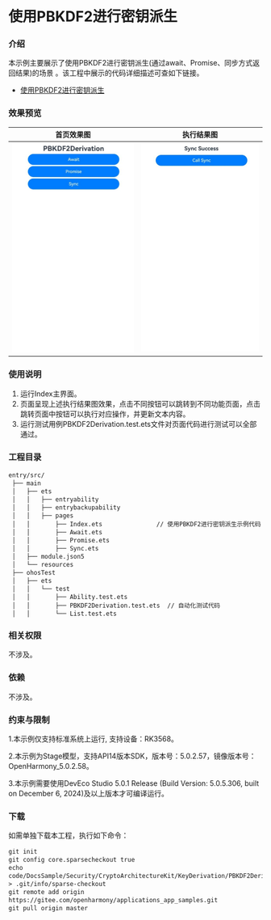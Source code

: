 # 使用PBKDF2进行密钥派生

### 介绍

本示例主要展示了使用PBKDF2进行密钥派生(通过await、Promise、同步方式返回结果)的场景 。该工程中展示的代码详细描述可查如下链接。

- [使用PBKDF2进行密钥派生](https://docs.openharmony.cn/pages/v5.0/zh-cn/application-dev/security/CryptoArchitectureKit/crypto-key-derivation-using-pbkdf2.md)

### 效果预览

| 首页效果图                                                   | 执行结果图                                                   |
| ------------------------------------------------------------ | ------------------------------------------------------------ |
| <img src="./screenshots/PBKDF2Derivation1.png" style="zoom: 50%;" /> | <img src="./screenshots/PBKDF2Derivation2.png" style="zoom: 50%;" /> |

### 使用说明

1. 运行Index主界面。
2. 页面呈现上述执行结果图效果，点击不同按钮可以跳转到不同功能页面，点击跳转页面中按钮可以执行对应操作，并更新文本内容。
3. 运行测试用例PBKDF2Derivation.test.ets文件对页面代码进行测试可以全部通过。

### 工程目录

```
entry/src/
 ├── main
 │   ├── ets
 │   │   ├── entryability
 │   │   ├── entrybackupability
 │   │   ├── pages
 │   │       ├── Index.ets               // 使用PBKDF2进行密钥派生示例代码
 │   │       ├── Await.ets
 │   │       ├── Promise.ets
 │   │       ├── Sync.ets
 │   ├── module.json5
 │   └── resources
 ├── ohosTest
 │   ├── ets
 │   │   └── test
 │   │       ├── Ability.test.ets 
 │   │       ├── PBKDF2Derivation.test.ets  // 自动化测试代码
 │   │       └── List.test.ets
```

### 相关权限

不涉及。

### 依赖

不涉及。

### 约束与限制

1.本示例仅支持标准系统上运行, 支持设备：RK3568。

2.本示例为Stage模型，支持API14版本SDK，版本号：5.0.2.57，镜像版本号：OpenHarmony_5.0.2.58。

3.本示例需要使用DevEco Studio 5.0.1 Release (Build Version: 5.0.5.306, built on December 6, 2024)及以上版本才可编译运行。

### 下载

如需单独下载本工程，执行如下命令：

````
git init
git config core.sparsecheckout true
echo code/DocsSample/Security/CryptoArchitectureKit/KeyDerivation/PBKDF2Derivation > .git/info/sparse-checkout
git remote add origin https://gitee.com/openharmony/applications_app_samples.git
git pull origin master
````